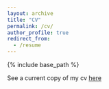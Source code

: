 ```yaml
---
layout: archive
title: "CV"
permalink: /cv/
author_profile: true
redirect_from:
  - /resume
---
```


{% include base_path %}

See a current copy of my cv [here](https:/github.com/theloniousgoerz/theloniousgoerz.github.io/blob/master/files/goerz_cv_updated.pdf)
